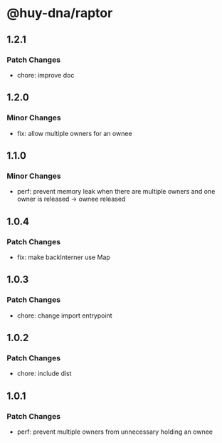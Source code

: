 # @huy-dna/raptor

## 1.2.1

### Patch Changes

- chore: improve doc

## 1.2.0

### Minor Changes

- fix: allow multiple owners for an ownee

## 1.1.0

### Minor Changes

- perf: prevent memory leak when there are multiple owners and one owner is released -> ownee released

## 1.0.4

### Patch Changes

- fix: make backInterner use Map

## 1.0.3

### Patch Changes

- chore: change import entrypoint

## 1.0.2

### Patch Changes

- chore: include dist

## 1.0.1

### Patch Changes

- perf: prevent multiple owners from unnecessary holding an ownee
